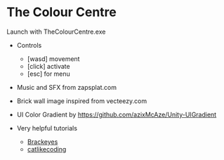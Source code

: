 # The Colour Centre
Launch with TheColourCentre.exe

* Controls
  * [wasd] movement
  * [click] activate
  * [esc] for menu

* Music and SFX from zapsplat.com

* Brick wall image inspired from vecteezy.com

* UI Color Gradient by https://github.com/azixMcAze/Unity-UIGradient

* Very helpful tutorials
  * [Brackeyes](https://brackeys.com/)
  * [catlikecoding](https://www.patreon.com/catlikecoding)

